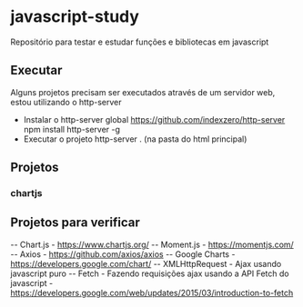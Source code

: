 # javascript-study
Repositório para testar e estudar funções e bibliotecas em javascript

## Executar
Alguns projetos precisam ser executados através de um servidor web, estou utilizando o http-server
- Instalar o http-server global
https://github.com/indexzero/http-server
npm install http-server -g
- Executar o projeto
http-server . (na pasta do html principal)

## Projetos

### chartjs


## Projetos para verificar
-- Chart.js - https://www.chartjs.org/
-- Moment.js - https://momentjs.com/
-- Axios - https://github.com/axios/axios
-- Google Charts - https://developers.google.com/chart/
-- XMLHttpRequest - Ajax usando javascript puro
-- Fetch - Fazendo requisições ajax usando a API Fetch do javascript - https://developers.google.com/web/updates/2015/03/introduction-to-fetch